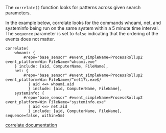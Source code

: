 The `correlate()` function looks for patterns across given search parameters.

In the example below, correlate looks for the commands whoami, net, and systeminfo  being run on the same system within a 5 minute time interval. The `sequence` parameter is set to `false` indicating that the ordering of the events does not matter.

```
correlate(
    whoami: {
        #repo="base_sensor" #event_simpleName=ProcessRollup2 event_platform=Win FileName="whoami.exe" 
    } include: [aid, ComputerName, FileName],
    net: {
        #repo="base_sensor" #event_simpleName=ProcessRollup2 event_platform=Win FileName=/^net1?\.exe$/
          | aid <=> whoami.aid
          } include: [aid, ComputerName, FileName],
    systeminfo: {
        #repo="base_sensor" #event_simpleName=ProcessRollup2 event_platform=Win FileName="systeminfo.exe"
          | aid <=> net.aid
          } include: [aid, ComputerName, FileName],
sequence=false, within=5m)
```

[correlate documentation](https://library.humio.com/data-analysis/functions-correlate.html)